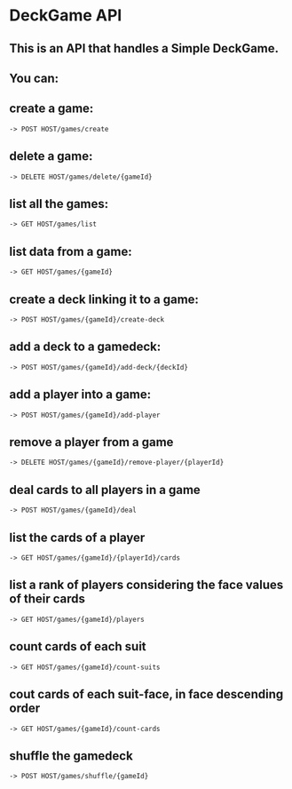 # DeckGame API

## This is an API that handles a Simple DeckGame.
## You can:

## create a game: 
    -> POST HOST/games/create
## delete a game: 
    -> DELETE HOST/games/delete/{gameId}
## list all the games:
    -> GET HOST/games/list
## list data from a game:
    -> GET HOST/games/{gameId}
## create a deck linking it to a game: 
    -> POST HOST/games/{gameId}/create-deck
## add a deck to a gamedeck: 
    -> POST HOST/games/{gameId}/add-deck/{deckId}
## add a player into a game: 
    -> POST HOST/games/{gameId}/add-player
## remove a player from a game 
    -> DELETE HOST/games/{gameId}/remove-player/{playerId}
## deal cards to all players in a game 
    -> POST HOST/games/{gameId}/deal
## list the cards of a player 
    -> GET HOST/games/{gameId}/{playerId}/cards
## list a rank of players considering the face values of their cards 
    -> GET HOST/games/{gameId}/players
## count cards of each suit 
    -> GET HOST/games/{gameId}/count-suits
## cout cards of each suit-face, in face descending order 
    -> GET HOST/games/{gameId}/count-cards
## shuffle the gamedeck 
    -> POST HOST/games/shuffle/{gameId}


